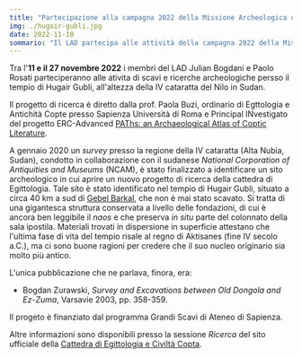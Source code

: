 ```yaml
---
title: "Partecipazione alla campagna 2022 della Missione Archeologica della Sapienza in Sudan"
img: ./hugair-gubli.jpg
date: 2022-11-10
sommario: "Il LAD partecipa alle attività della campagna 2022 della Missione Archeologica della Sapienza in Sudan, di prof. Paola Buzi"
---
```


Tra l'**11 e il 27 novembre 2022** i membri del LAD Julian Bogdani e Paolo Rosati parteciperanno alle ativita di scavi e ricerche archeologiche persso il tempio di Hugair Gubli, all'altezza della IV cataratta del Nilo in Sudan.

Il progetto di ricerca è diretto dalla prof. Paola Buzi, ordinario di Egttologia e Antichità Copte presso Sapienza Università di Roma e Principal INvestigato del progetto ERC-Advanced [PAThs: an Archaeological Atlas of Coptic Literature](https://atlas.paths-erc.eu).

A gennaio 2020 un _survey_ presso la regione della IV cataratta (Alta Nubia, Sudan), condotto in collaborazione con il sudanese _National Corporation of Antiquities and Museums_ (NCAM), è stato finalizzato a identificare un sito archeologico in cui aprire un nuovo progetto di ricerca della cattedra di Egittologia. Tale sito è stato identificato nel tempio di Hugair Gubli, situato a circa 40 km a sud di [Gebel Barkal](https://it.wikipedia.org/wiki/Gebel_Barkal), che non è mai stato scavato. Si tratta di una gigantesca struttura conservata a livello delle fondazioni, di cui è ancora ben leggibile il _naos_ e che preserva _in situ_ parte del colonnato della sala ipostila. Materiali trovati in dispersione in superficie attestano che l'ultima fase di vita del tempio risale al regno di Aktisanes (fine IV secolo a.C.), ma ci sono buone ragioni per credere che il suo nucleo originario sia molto più antico.

L'unica pubblicazione che ne parlava, finora, era:
- Bogdan Zurawski, _Survey and Excavations between Old Dongola and Ez-Zuma_, Varsavie 2003, pp. 358-359.

Il progeto è finanziato dal programma Grandi Scavi di Ateneo di Sapienza.

Altre informazioni sono disponibili presso la sessione _Ricerca_ del sito ufficiale della [Cattedra di 
Egittologia e Civiltà Copta](https://sites.google.com/uniroma1.it/cattedra-egittologia-sapienza/ricerca).
